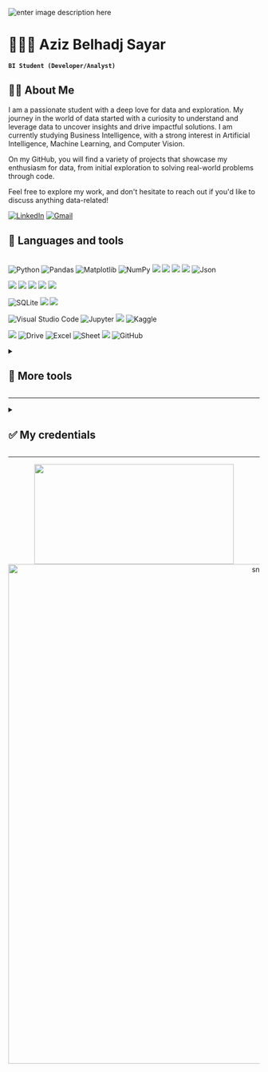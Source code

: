 ![enter image description here](https://github.com/azizbelhadjsayar/azizbelhadjsayar/blob/main/banner.gif?raw=true)
<h1>🧑🏻‍💻 Aziz Belhadj Sayar</h1>

**`BI Student (Developer/Analyst)`**

## 👨‍💻 About Me
I am a passionate student with a deep love for data and exploration. My journey in the world of data started with a curiosity to understand and leverage data to uncover insights and drive impactful solutions. I am currently studying Business Intelligence, with a strong interest in Artificial Intelligence, Machine Learning, and Computer Vision.

On my GitHub, you will find a variety of projects that showcase my enthusiasm for data, from initial exploration to solving real-world problems through code.

Feel free to explore my work, and don't hesitate to reach out if you'd like to discuss anything data-related!

<p>
<a href="https://www.linkedin.com/in/azizbelhadjsayar/"> <img alt="LinkedIn" src="https://img.shields.io/badge/linkedin-%230077B5.svg?style=for-the-badge&logo=linkedin&logoColor=white"/></a>
<a href="mailto:aziz.belhadjsayar.1@gmail.com"> <img alt="Gmail" src="https://img.shields.io/badge/Gmail-D14836?style=for-the-badge&logo=gmail&logoColor=white"/></a> 
<br>
</p>

<h2>🧰 Languages and tools</h2> 
<!--Programming languages-->
<p>
  <br>
  <img alt="Python" src="https://img.shields.io/badge/python-3670A0?style=for-the-badge&logo=python&logoColor=ffdd54"/>
  <img alt="Pandas" src="https://img.shields.io/badge/pandas-%23150458.svg?style=for-the-badge&logo=pandas&logoColor=white"/>
  <img alt="Matplotlib" src="https://img.shields.io/badge/Matplotlib-%23ffffff.svg?style=for-the-badge&logo=Matplotlib&logoColor=black"/>
  <img alt="NumPy" src="https://img.shields.io/badge/numpy-%23013243.svg?style=for-the-badge&logo=numpy&logoColor=white"/>
  <img src="https://img.shields.io/badge/Keras-%23D00000.svg?style=for-the-badge&logo=Keras&logoColor=white"/>
  <img src="https://img.shields.io/badge/scikit--learn-%23F7931E.svg?style=for-the-badge&logo=scikit-learn&logoColor=white"/>
  <img src="https://img.shields.io/badge/TensorFlow-%23FF6F00.svg?style=for-the-badge&logo=TensorFlow&logoColor=white"/>
  <img src="https://img.shields.io/badge/opencv-%230101f7.svg?style=for-the-badge&logo=opencv&logoColor=F70101"/>
  <img alt="Json" src="https://img.shields.io/badge/JSON-000000.svg?style=for-the-badge&logo=JSON&logoColor=white"/>
</p>
<p>
  <img src="https://img.shields.io/badge/c-%2300599C.svg?style=for-the-badge&logo=c&logoColor=white"/>
  <img src="https://img.shields.io/badge/c%23-%23239120.svg?style=for-the-badge&logo=csharp&logoColor=white"/>
  <img src="https://img.shields.io/badge/.NET-5C2D91?style=for-the-badge&logo=.net&logoColor=white"/>
  <img src="https://img.shields.io/badge/java-%23ED8B00.svg?style=for-the-badge&logo=openjdk&logoColor=white"/>
  <img src="https://img.shields.io/badge/javafx-%23FF0000.svg?style=for-the-badge&logo=javafx&logoColor=white"/>
</p>
<p>
  <img alt="SQLite" src="https://img.shields.io/badge/sqlite-%2307405e.svg?style=for-the-badge&logo=sqlite&logoColor=white"/>
  <img src="https://img.shields.io/badge/mysql-4479A1.svg?style=for-the-badge&logo=mysql&logoColor=white"/>
  <img src="https://img.shields.io/badge/Microsoft%20SQL%20Server-CC2927?style=for-the-badge&logo=microsoft%20sql%20server&logoColor=white"/>
</p>
<!--Platforms-->
<p>
  <img alt="Visual Studio Code" src="https://img.shields.io/badge/VSCode-0078d7.svg?style=for-the-badge&logo=visual-studio-code&logoColor=white"/>
  <img alt="Jupyter" src="https://img.shields.io/badge/Jupyter-F37626.svg?style=for-the-badge&logo=Jupyter&logoColor=white"/>
  <img src="https://img.shields.io/badge/Eclipse-FE7A16.svg?style=for-the-badge&logo=Eclipse&logoColor=white"/>
  <img alt="Kaggle" src="https://img.shields.io/badge/Kaggle-035a7d?style=for-the-badge&logo=kaggle&logoColor=white"/>
</p>
<!--Tools-->
<p>
  <img src="https://img.shields.io/badge/power_bi-F2C811?style=for-the-badge&logo=powerbi&logoColor=black"/>
  <img alt="Drive" src="https://img.shields.io/badge/Google%20Drive-4285F4.svg?style=for-the-badge&logo=Google-Drive&logoColor=white"/>
  <img alt="Excel" src="https://img.shields.io/badge/Microsoft%20Excel-217346.svg?style=for-the-badge&logo=Microsoft-Excel&logoColor=white"/>
  <img alt="Sheet" src="https://img.shields.io/badge/Google%20Sheets-34A853.svg?style=for-the-badge&logo=Google-Sheets&logoColor=white"/>
  <img src="https://img.shields.io/badge/git-%23F05033.svg?style=for-the-badge&logo=git&logoColor=white"/>
  <img alt="GitHub" src="https://img.shields.io/badge/github-%23121011.svg?style=for-the-badge&logo=github&logoColor=white"/>
  <br>
</p>
<details>
<summary><h2>👾 More tools</h2></summary>
  <br>
<!--Creaative-->
  <img alt="HTML5" src="https://img.shields.io/badge/html5-%23E34F26.svg?style=for-the-badge&logo=html5&logoColor=white"/>
  <img src="https://img.shields.io/badge/php-%23777BB4.svg?style=for-the-badge&logo=php&logoColor=white"/>
  <img alt="CSS3" src="https://img.shields.io/badge/css3-%231572B6.svg?style=for-the-badge&logo=css3&logoColor=white"/>
  <img alt="Bootstrap" src="https://img.shields.io/badge/bootstrap-%23563D7C.svg?style=for-the-badge&logo=bootstrap&logoColor=white"/>
  <img alt="JavaScript" src="https://img.shields.io/badge/javascript-%23323330.svg?style=for-the-badge&logo=javascript&logoColor=%23F7DF1E"/>
  <img src="https://img.shields.io/badge/jquery-%230769AD.svg?style=for-the-badge&logo=jquery&logoColor=white"/>
  <br><br>
  <img alt="Markdown" src="https://img.shields.io/badge/markdown-%23000000.svg?style=for-the-badge&logo=markdown&logoColor=white"/>
  <img alt="Canva" src="https://img.shields.io/badge/Canva-%2300C4CC.svg?style=for-the-badge&logo=Canva&logoColor=white"/>
  <img alt="Photoshop" src="https://img.shields.io/badge/adobe%20photoshop-%2331A8FF.svg?style=for-the-badge&logo=adobe%20photoshop&logoColor=white"/>
<!--Operatin Systems-->
  <br><br>
  <img alt="Windows 10" src="https://img.shields.io/badge/windows-0078D6?style=for-the-badge&logo=windows&logoColor=white" />
  <img alt="Linux" src="https://img.shields.io/badge/Linux-FCC624?style=for-the-badge&logo=linux&logoColor=black" />
</details>
<hr>
<details>
  <summary><h2>✅ My credentials</h2></summary>
  <h3>My profile on coursera : <a href="https://www.coursera.org/user/338411d0fbdbf87f4dffa388485d20ed"><img src="https://img.shields.io/badge/Coursera-%230056D2.svg?style=for-the-badge&logo=Coursera&logoColor=white"/ width="80"></a></h3>
  <table style="border-collapse: collapse; border: none;">
  <tr>
    <td>
      <a href="https://www.coursera.org/account/accomplishments/specialization/7SKBCLWCU6HL" target="_blank">
        <img src="https://github.com/user-attachments/assets/68ecd236-a3f1-49ab-9e6e-031e66980ee5"/>
      </a>
    </td>
    <td>
      <a href="https://www.coursera.org/account/accomplishments/specialization/HP62NRPUS4KN" target="_blank">
        <img src="https://github.com/user-attachments/assets/d3361517-0729-4e17-ac27-433e40529f1d"/>
      </a>
    </td>
  </tr>
  <tr>
    <td>
      <a href="https://www.coursera.org/account/accomplishments/specialization/4EES6F24BL5A" target="_blank">
        <img src="https://github.com/user-attachments/assets/6204e58a-13a0-4e2e-b944-6e38d51d7e5f"/>
      </a>
    </td>
    <td>
      <a href="https://www.coursera.org/account/accomplishments/verify/CXZ7IOI0TD6F" target="_blank">
        <img src="https://github.com/user-attachments/assets/381fc48c-cb5a-4642-a5bd-613611eda26b"/>
      </a>
    </td>
  </tr>
  <tr>
    <td>
      <a href="https://www.coursera.org/account/accomplishments/verify/JXBWSBRYUNU3" target="_blank">
        <img src="https://github.com/user-attachments/assets/9095d4d0-79dc-4c33-b6f9-f735df195409"/>
      </a>
    </td>
    <td>
      <a href="https://www.coursera.org/account/accomplishments/verify/3R5XEN72GNZS" target="_blank">
        <img src="https://github.com/user-attachments/assets/6a6ed28f-b484-4b7b-a621-bf980ebd3e98"/>
      </a>
    </td>
  </tr>
  <tr>
    <td>
      <a href="https://www.coursera.org/account/accomplishments/verify/Q2JM296ERJG9" target="_blank">
        <img src="https://github.com/user-attachments/assets/f0a75d12-cfa6-4111-aa27-4e773e59443b"/>
      </a>
    </td>
    <td>
      <a href="https://www.coursera.org/account/accomplishments/verify/JCRGE5ZBBLZT" target="_blank">
        <img src="https://github.com/user-attachments/assets/0f9b5ce1-aefa-4f03-b3ea-30c5de58fa21"/>
      </a>
    </td>
  </tr>
  <tr>
    <td>
      <a href="https://www.coursera.org/account/accomplishments/verify/N6M9GZWNTDHZ" target="_blank">
        <img src="https://github.com/user-attachments/assets/449bd3d8-2c7c-4b88-a9f9-c2b153f753ac"/>
      </a>
    </td>
    <td>
      <a href="https://www.coursera.org/account/accomplishments/verify/DQSBZLER2K6L" target="_blank">
        <img src="https://github.com/user-attachments/assets/22c69311-a2b6-4a19-a25d-75736d1e447e"/>
      </a>
    </td>
  </tr>
</table>
</details>


<hr>
<p align="center">
  <img width="400" height="200" src="https://github-readme-stats.vercel.app/api/top-langs/?username=azizbelhadjsayar&size_weight=0.0005&count_weight=0.3&layout=compact&theme=vision-friendly-dark">
  <img width="1000" src="https://github.com/user-attachments/assets/a78c796c-c351-4e2a-b2b0-b62806f17f33" alt="snake"/>
</p>
